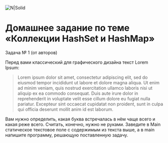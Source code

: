 ![N|Solid](https://kuplio.ru/assets/images/ru/eshops/cda55be89a67eec4775a75c9c1895aa2.webp)

# Домашнее задание по теме «Коллекции HashSet и HashMap»

Задача № 1 (от авторов)

Перед вами классический для графического дизайна текст Lorem Ipsum:


> Lorem ipsum dolor sit amet, consectetur adipiscing elit, sed do eiusmod tempor incididunt ut labore et dolore magna aliqua. Ut enim ad minim veniam, quis nostrud exercitation ullamco laboris nisi ut aliquip ex ea commodo consequat. Duis aute irure dolor in reprehenderit in voluptate velit esse cillum dolore eu fugiat nulla pariatur. Excepteur sint occaecat cupidatat non proident, sunt in culpa qui officia deserunt mollit anim id est laborum.


Вам нужно определить, какая буква встречалась в нём чаще всего и какая реже всего. Считать, конечно, нужно не руками. Заведите в Main статическое текстовое поле с содержимым из текста выше, а в main напишите программу, решающую поставленную задачу.